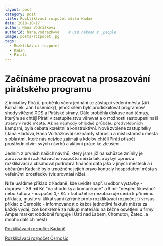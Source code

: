 ```yaml
---
layout: post
category: post
title: Rozklikávací rozpočet města Kadaň   
date: 2018-10-17
author: Hana Vodrážková
authorId: hana.vodrazkova    # uid nekoho z _people
image: posts/rozpocet.jpg
tags:
  - Rozklikávací rozpočet
  - Kadan
  - Pirati
---
```



# Začínáme pracovat na prosazování pirátského programu 


Z iniciativy Pirátů, proběhlo včera jednání se zástupci vedení města (Jiří Kulhánek, Jan Losenický), jehož cílem bylo prodiskutovat programové shody vítězné ODS a Pirátské strany. 
Dále proběhla diskuse nad tématy, kterým se chtějí Piráti v zastupitelstvu věnovat a o možnosti zastoupení naší strany v radě města.
Až na neshody ohledně průběhu předvolebních kampaní, byla debata korektní a konstruktivní. 
Nově zvolené zastupitelky (Jana Hladová, Hana Vodrážková) seznámily starostu a místostarostu města s oblastmi, které nás nejvíce zajímají a kde by chtěli Piráti přispět prostřednictvím svých návrhů a aktivní práce ke zlepšení.  

Jedním z prvních našich návrhů, který jsme již na schůzce zmínily je zprovoznění rozklikávacího rozpočtu města tak, aby byl opravdu rozklikávací a obsahoval podrobná finanční data jako v jiných městech a i občanům Kadaně bylo umožněno jejich právo kontroly hospodaření města s veřejnými prostředky (viz srovnání níže).

Níže uvádíme příklad z Kadaně, kde uvidíte např. u odbor výstavby -  doprava - 39 mil Kč "na chodníky a komunikace" a 9 mil "nespecifikováno" nebo kultura - rozpočet 0,- Kč + bohužel se nezobrazuje cesta k přímému příkladu, musíte si klikat sami (zřejmě proto rozklikávací rozpočet :)
versus příklad z Černošic - informovanost o každé jednotlivé faktuře města za každý výdaj, zde konkrétně za nákup materiálu na běžné osvětlení u firmy Amper market (obdobně funguje i Ústí nad Labem, Chomutov, Žatec...a mnoho dalších měst)

[Rozklikávací rozpočet Kadaně](http://grozpocet.gloud.cz/MUKK/) 

[Rozklikávací rozpočet Černošic](http://rozpocet.mestocernosice.cz/cz/rok2018/vydaje/akce/3631000000001/?paragraph=3631&item=5154#kdf/) 
